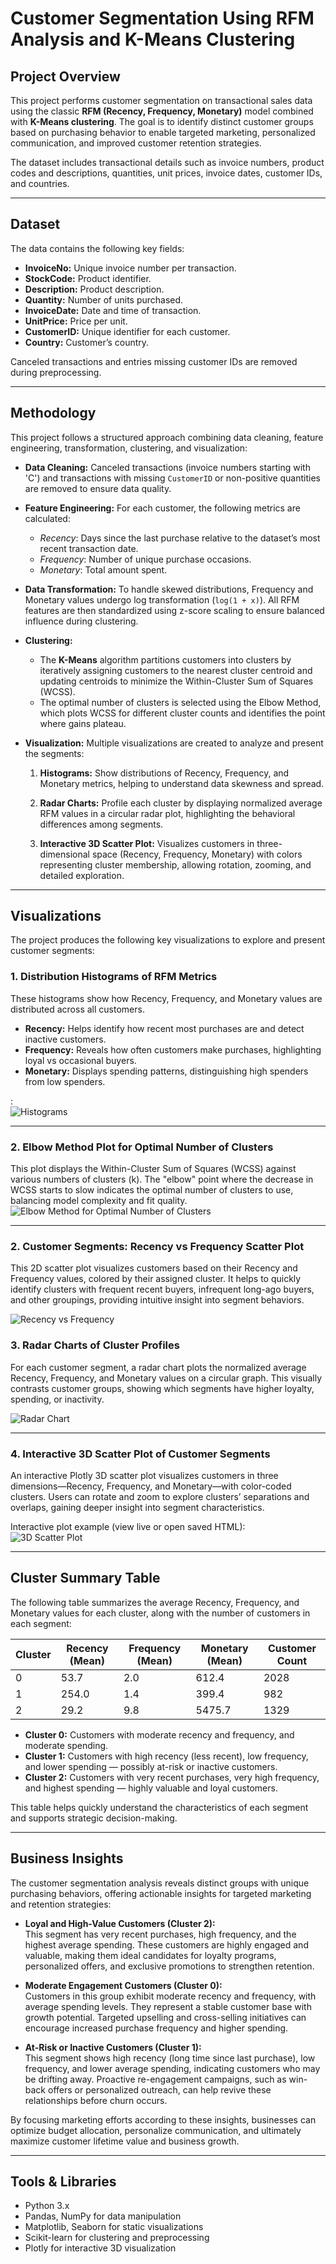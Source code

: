 # Customer Segmentation Using RFM Analysis and K-Means Clustering

## Project Overview

This project performs customer segmentation on transactional sales data using the classic **RFM (Recency, Frequency, Monetary)** model combined with **K-Means clustering**. The goal is to identify distinct customer groups based on purchasing behavior to enable targeted marketing, personalized communication, and improved customer retention strategies.

The dataset includes transactional details such as invoice numbers, product codes and descriptions, quantities, unit prices, invoice dates, customer IDs, and countries.

---

## Dataset

The data contains the following key fields:

- **InvoiceNo:** Unique invoice number per transaction.
- **StockCode:** Product identifier.
- **Description:** Product description.
- **Quantity:** Number of units purchased.
- **InvoiceDate:** Date and time of transaction.
- **UnitPrice:** Price per unit.
- **CustomerID:** Unique identifier for each customer.
- **Country:** Customer’s country.

Canceled transactions and entries missing customer IDs are removed during preprocessing.

---

## Methodology

This project follows a structured approach combining data cleaning, feature engineering, transformation, clustering, and visualization:

- **Data Cleaning:** Canceled transactions (invoice numbers starting with 'C') and transactions with missing `CustomerID` or non-positive quantities are removed to ensure data quality.

- **Feature Engineering:** For each customer, the following metrics are calculated:  
  - *Recency*: Days since the last purchase relative to the dataset’s most recent transaction date.  
  - *Frequency*: Number of unique purchase occasions.  
  - *Monetary*: Total amount spent.

- **Data Transformation:** To handle skewed distributions, Frequency and Monetary values undergo log transformation (`log(1 + x)`). All RFM features are then standardized using z-score scaling to ensure balanced influence during clustering.

- **Clustering:**  
  - The **K-Means** algorithm partitions customers into clusters by iteratively assigning customers to the nearest cluster centroid and updating centroids to minimize the Within-Cluster Sum of Squares (WCSS).  
  - The optimal number of clusters is selected using the Elbow Method, which plots WCSS for different cluster counts and identifies the point where gains plateau.

- **Visualization:** Multiple visualizations are created to analyze and present the segments:

  1. **Histograms:** Show distributions of Recency, Frequency, and Monetary metrics, helping to understand data skewness and spread.

  2. **Radar Charts:** Profile each cluster by displaying normalized average RFM values in a circular radar plot, highlighting the behavioral differences among segments.

  3. **Interactive 3D Scatter Plot:** Visualizes customers in three-dimensional space (Recency, Frequency, Monetary) with colors representing cluster membership, allowing rotation, zooming, and detailed exploration.

---
## Visualizations

The project produces the following key visualizations to explore and present customer segments:

### 1. Distribution Histograms of RFM Metrics  
These histograms show how Recency, Frequency, and Monetary values are distributed across all customers.  
- **Recency:** Helps identify how recent most purchases are and detect inactive customers.  
- **Frequency:** Reveals how often customers make purchases, highlighting loyal vs occasional buyers.  
- **Monetary:** Displays spending patterns, distinguishing high spenders from low spenders.

:  
![ Histograms](Customer_Segmentation/dist.png)

---
### 2. Elbow Method Plot for Optimal Number of Clusters  
This plot displays the Within-Cluster Sum of Squares (WCSS) against various numbers of clusters (k). The "elbow" point where the decrease in WCSS starts to slow indicates the optimal number of clusters to use, balancing model complexity and fit quality.
![Elbow Method for Optimal Number of Clusters](Customer_Segmentation/elboline.png)

---
### 2. Customer Segments: Recency vs Frequency Scatter Plot  
This 2D scatter plot visualizes customers based on their Recency and Frequency values, colored by their assigned cluster. It helps to quickly identify clusters with frequent recent buyers, infrequent long-ago buyers, and other groupings, providing intuitive insight into segment behaviors.

![Recency vs Frequency](Customer_Segmentation/scatter.png)

### 3. Radar Charts of Cluster Profiles  
For each customer segment, a radar chart plots the normalized average Recency, Frequency, and Monetary values on a circular graph. This visually contrasts customer groups, showing which segments have higher loyalty, spending, or inactivity.


![ Radar Chart](Customer_Segmentation/down.png)

---

### 4. Interactive 3D Scatter Plot of Customer Segments  
An interactive Plotly 3D scatter plot visualizes customers in three dimensions—Recency, Frequency, and Monetary—with color-coded clusters. Users can rotate and zoom to explore clusters’ separations and overlaps, gaining deeper insight into segment characteristics.

Interactive plot example (view live or open saved HTML):  
![3D Scatter Plot](Customer_Segmentation/Screenshot_11.png)

---

## Cluster Summary Table

The following table summarizes the average Recency, Frequency, and Monetary values for each cluster, along with the number of customers in each segment:

| Cluster | Recency (Mean) | Frequency (Mean) | Monetary (Mean) | Customer Count |
|---------|----------------|------------------|-----------------|----------------|
| 0       | 53.7           | 2.0              | 612.4           | 2028           |
| 1       | 254.0          | 1.4              | 399.4           | 982            |
| 2       | 29.2           | 9.8              | 5475.7          | 1329           |

- **Cluster 0:** Customers with moderate recency and frequency, and moderate spending.  
- **Cluster 1:** Customers with high recency (less recent), low frequency, and lower spending — possibly at-risk or inactive customers.  
- **Cluster 2:** Customers with very recent purchases, very high frequency, and highest spending — highly valuable and loyal customers.

This table helps quickly understand the characteristics of each segment and supports strategic decision-making.


---

## Business Insights

The customer segmentation analysis reveals distinct groups with unique purchasing behaviors, offering actionable insights for targeted marketing and retention strategies:

- **Loyal and High-Value Customers (Cluster 2):**  
  This segment has very recent purchases, high frequency, and the highest average spending. These customers are highly engaged and valuable, making them ideal candidates for loyalty programs, personalized offers, and exclusive promotions to strengthen retention.

- **Moderate Engagement Customers (Cluster 0):**  
  Customers in this group exhibit moderate recency and frequency, with average spending levels. They represent a stable customer base with growth potential. Targeted upselling and cross-selling initiatives can encourage increased purchase frequency and higher spending.

- **At-Risk or Inactive Customers (Cluster 1):**  
  This segment shows high recency (long time since last purchase), low frequency, and lower average spending, indicating customers who may be drifting away. Proactive re-engagement campaigns, such as win-back offers or personalized outreach, can help revive these relationships before churn occurs.

By focusing marketing efforts according to these insights, businesses can optimize budget allocation, personalize communication, and ultimately maximize customer lifetime value and business growth.


---
## Tools & Libraries

- Python 3.x  
- Pandas, NumPy for data manipulation  
- Matplotlib, Seaborn for static visualizations  
- Scikit-learn for clustering and preprocessing  
- Plotly for interactive 3D visualization


